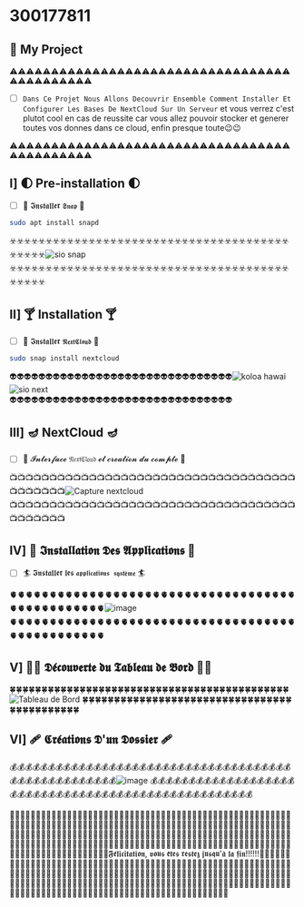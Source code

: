 # 300177811

## :boxing_glove: My Project 
⚠️⚠️⚠️⚠️⚠️⚠️⚠️⚠️⚠️⚠️⚠️⚠️⚠️⚠️⚠️⚠️⚠️⚠️⚠️⚠️⚠️⚠️⚠️⚠️⚠️⚠️⚠️⚠️⚠️⚠️⚠️⚠️⚠️⚠️⚠️⚠️⚠️⚠️⚠️⚠️⚠️⚠️⚠️⚠️   
-  [ ] `Dans Ce Projet Nous Allons Decouvrir Ensemble Comment Installer Et Configurer Les Bases De NextCloud Sur Un Serveur` et vous verrez c'est plutot cool en cas de reussite car vous allez pouvoir stocker et generer toutes vos donnes dans ce cloud, enfin presque toute😉😉 

⚠️⚠️⚠️⚠️⚠️⚠️⚠️⚠️⚠️⚠️⚠️⚠️⚠️⚠️⚠️⚠️⚠️⚠️⚠️⚠️⚠️⚠️⚠️⚠️⚠️⚠️⚠️⚠️⚠️⚠️⚠️⚠️⚠️⚠️⚠️⚠️⚠️⚠️⚠️⚠️⚠️⚠️⚠️⚠️    
## Ⅰ] 🌓 Pre-installation 🌓

- [ ] 🐉 𝕴𝖓𝖘𝖙𝖆𝖑𝖑𝖊𝖗 `𝕾𝖓𝖆𝖕` 🐉

```bash
sudo apt install snapd
```
☣️☣️☣️☣️☣️☣️☣️☣️☣️☣️☣️☣️☣️☣️☣️☣️☣️☣️☣️☣️☣️☣️☣️☣️☣️☣️☣️☣️☣️☣️☣️☣️☣️☣️☣️☣️☣️☣️☣️☣️☣️☣️☣️☣️![sio snap](https://user-images.githubusercontent.com/71027809/145953642-0ae310e7-fe75-448b-a7bb-24a4fd8dc3de.png) ☣️☣️☣️☣️☣️☣️☣️☣️☣️☣️☣️☣️☣️☣️☣️☣️☣️☣️☣️☣️☣️☣️☣️☣️☣️☣️☣️☣️☣️☣️☣️☣️☣️☣️☣️☣️☣️☣️☣️☣️☣️☣️☣️☣️

## Ⅱ] 🍸 Installation 🍸

-  [ ] 💠 𝕴𝖓𝖘𝖙𝖆𝖑𝖑𝖊𝖗 `𝕹𝖊𝖝𝖙𝕮𝖑𝖔𝖚𝖉` 💠

```bash
sudo snap install nextcloud
```
👽👽👽👽👽👽👽👽👽👽👽👽👽👽👽👽👽👽👽👽👽👽👽👽👽👽👽👽👽👽👽![koloa hawai](https://user-images.githubusercontent.com/71027809/145957300-59cc71d7-a491-45f5-b529-e7bcfbc5fabf.jpg) ![sio next](https://user-images.githubusercontent.com/71027809/145955658-ff081eb6-680b-4d09-90e9-5a976e60b58d.png)                           
  👽👽👽👽👽👽👽👽👽👽👽👽👽👽👽👽👽👽👽👽👽👽👽👽👽👽👽👽👽👽👽

## Ⅲ] 🪔 NextCloud 🪔

-  [ ] 🌋 𝓘𝓷𝓽𝓮𝓻𝓯𝓪𝓬𝓮 `𝔑𝔢𝔵𝔱ℭ𝔩𝔬𝔲𝔡` 𝓮𝓽 𝓬𝓻𝓮𝓪𝓽𝓲𝓸𝓷 𝓭𝓾 𝓬𝓸𝓶𝓹𝓽𝓮 🌋

📺📺📺📺📺📺📺📺📺📺📺📺📺📺📺📺📺📺📺📺📺📺📺📺📺📺📺📺📺📺📺📺📺📺📺📺📺📺📺📺📺📺📺![Capture nextcloud](https://user-images.githubusercontent.com/71027809/145959797-2de43d8c-25f8-4af3-9e11-b0d90e4007f5.png)   
  📺📺📺📺📺📺📺📺📺📺📺📺📺📺📺📺📺📺📺📺📺📺📺📺📺📺📺📺📺📺📺📺📺📺📺📺📺📺📺📺📺📺📺
  
## Ⅳ] 💝 𝕴𝖓𝖘𝖙𝖆𝖑𝖑𝖆𝖙𝖎𝖔𝖓 𝕯𝖊𝖘 𝕬𝖕𝖕𝖑𝖎𝖈𝖆𝖙𝖎𝖔𝖓𝖘 💝

-  [ ] 🏄 𝕴𝖓𝖘𝖙𝖆𝖑𝖑𝖊𝖗 𝖑𝖊𝖘 `𝖆𝖕𝖕𝖑𝖎𝖈𝖆𝖙𝖎𝖔𝖓𝖘 𝖘𝖞𝖘𝖙𝖊̀𝖒𝖊` 🏄 

🫀🫀🫀🫀🫀🫀🫀🫀🫀🫀🫀🫀🫀🫀🫀🫀🫀🫀🫀🫀🫀🫀🫀🫀🫀🫀🫀🫀🫀🫀🫀🫀🫀🫀🫀🫀🫀🫀🫀🫀🫀🫀🫀🫀🫀🫀🫀🫀![image](https://user-images.githubusercontent.com/71027809/145962885-5616d178-e5fe-4d1c-9581-a967fc75dd27.png)        
🫀🫀🫀🫀🫀🫀🫀🫀🫀🫀🫀🫀🫀🫀🫀🫀🫀🫀🫀🫀🫀🫀🫀🫀🫀🫀🫀🫀🫀🫀🫀🫀🫀🫀🫀🫀🫀🫀🫀🫀🫀🫀🫀🫀🫀🫀🫀🫀

## Ⅴ] 😮‍💨 𝕯𝖊́𝖈𝖔𝖚𝖛𝖊𝖗𝖙𝖊 𝖉𝖚 𝕿𝖆𝖇𝖑𝖊𝖆𝖚 𝖉𝖊 𝕭𝖔𝖗𝖉 😮‍💨

🍀🍀🍀🍀🍀🍀🍀🍀🍀🍀🍀🍀🍀🍀🍀🍀🍀🍀🍀🍀🍀🍀🍀🍀🍀🍀🍀🍀🍀🍀🍀🍀🍀🍀🍀🍀🍀🍀🍀🍀🍀🍀🍀🍀![Tableau de Bord](https://user-images.githubusercontent.com/71027809/145971072-7d846ad2-0a28-4a30-b510-6b7ef8222a2c.png)
🍀🍀🍀🍀🍀🍀🍀🍀🍀🍀🍀🍀🍀🍀🍀🍀🍀🍀🍀🍀🍀🍀🍀🍀🍀🍀🍀🍀🍀🍀🍀🍀🍀🍀🍀🍀🍀🍀🍀🍀🍀🍀🍀🍀

## Ⅵ] 🩹 𝕮𝖗𝖊́𝖆𝖙𝖎𝖔𝖓𝖘 𝕯'𝖚𝖓 𝕯𝖔𝖘𝖘𝖎𝖊𝖗  🩹

💰💰💰💰💰💰💰💰💰💰💰💰💰💰💰💰💰💰💰💰💰💰💰💰💰💰💰💰💰💰💰💰💰💰💰💰💰💰💰💰💰💰💰💰💰💰💰💰💰💰💰![image](https://user-images.githubusercontent.com/71027809/145973560-d1456c1b-7230-4c5e-889c-10af4ef41da6.png)
💰💰💰💰💰💰💰💰💰💰💰💰💰💰💰💰💰💰💰💰💰💰💰💰💰💰💰💰💰💰💰💰💰💰💰💰💰💰💰💰💰💰💰💰💰💰💰💰💰💰💰



🎊🎊🎊🎊🎊🎊🎊🎊🎊🎊🎊🎊🎊🎊🎊🎊🎊🎊🎊🎊🎊🎊🎊🎊🎊🎊🎊🎊🎊🎊🎊🎊🎊🎊🎊🎊🎊🎊🎊🎊🎊🎊🎊🎊🎊🎊🎊🎊🎊🎊🎊🎊🎊🎊🎊🎊🎊🎊🎊🎊🎊🎊🎊🎊🎊🎊🎊🎊🎊🎊🎊🎊🎊🎊🎊🎊🎊🎊🎊🎊🎊🎊🎊🎊🎊🎊🎊🎊🎊🎊🎊🎊🎊🎊🎊🎊🎊🎊🎊🎊🎊🎊🎊🎊🎊🎊🎊🎊🎊🎊🎊🎊🎊🎊🎊🎊🎊🎊🎊🎊🎊🎊🎊🎊🎊🎊🎊🎊🎊🎊🎊🎊🎊🎊🎊🎊🎊🎊🎊🎊🎊🎊🎊🎊🎊🎊🎊🎊🎊🎊🎊🎊🎊🎊🎊🎊🎊🎊🎊🎊🎊🎊🎊🎊🎊🎊🎊🎊🎊🎊🎊🎊🎊🎊🎊🎊🎊🎊🎊🎊🎊🎊🎊🎊🎊🎊🎊🎊🎊🎊🎊🎊🎊🎊🎊🎊🎊🎊🎊🎊🎊🎊🎊🎊🎊🎊🎊🎊🎊🎊🎊🎊🎊🎊🎊🎊🎊🎊🎊🎊🎊🎊🎊🎊🎊🎊🎊🎊🎊🎊🎊🎊🎊🎊🎊𝕱𝖊́𝖑𝖎𝖈𝖎𝖙𝖆𝖙𝖎𝖔𝖓, 𝖛𝖔𝖚𝖘 𝖊̂𝖙𝖊𝖘 𝖗𝖊𝖘𝖙𝖊𝖟 𝖏𝖚𝖘𝖖𝖚'𝖆̀ 𝖑𝖆 𝖋𝖎𝖓!!!!!!🎊🎊🎊🎊🎊🎊🎊🎊🎊🎊🎊🎊🎊🎊🎊🎊🎊🎊🎊🎊🎊🎊🎊🎊🎊🎊🎊🎊🎊🎊🎊🎊🎊🎊🎊🎊🎊🎊🎊🎊🎊🎊🎊🎊🎊🎊🎊🎊🎊🎊🎊🎊🎊🎊🎊🎊🎊🎊🎊🎊🎊🎊🎊🎊🎊🎊🎊🎊🎊🎊🎊🎊🎊🎊🎊🎊🎊🎊🎊🎊🎊🎊🎊🎊🎊🎊🎊🎊🎊🎊🎊🎊🎊🎊🎊🎊🎊🎊🎊🎊🎊🎊🎊🎊🎊🎊🎊🎊🎊🎊🎊🎊🎊🎊🎊🎊🎊🎊🎊🎊🎊🎊🎊🎊🎊🎊🎊🎊🎊🎊🎊🎊🎊🎊🎊🎊🎊🎊🎊🎊🎊🎊🎊🎊🎊🎊🎊🎊🎊🎊🎊🎊🎊🎊🎊🎊🎊🎊🎊🎊🎊🎊🎊🎊🎊🎊🎊🎊🎊🎊🎊🎊🎊🎊🎊🎊🎊🎊🎊🎊🎊🎊🎊🎊🎊🎊🎊🎊🎊🎊🎊🎊🎊🎊🎊🎊🎊🎊🎊🎊🎊🎊🎊🎊🎊🎊🎊🎊🎊🎊  









